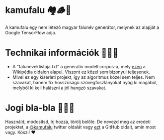 # kamufalu 🏘️🪵🐖
A kamufalu egy nem létező magyar falunév generátor, melynek az alapját a Google TensorFlow adja.

# Technikai információk 👨🏻‍💻
- A "faluneveklistaja.txt" a generatív modell corpus-a, mely [ezen](https://hu.wikipedia.org/wiki/Magyarország_települései:_A,_Á) a Wikipédia oldalon alapul. Viszont ez közel sem bizonyul teljesenek.
- Mivel ez egy kísérleti projekt, így az algoritmus közel sem teljes. Nem szavakat, hanem fix hosszúságú szövegfoszlányokat nyög ki magából, melyből ki kell halászni a jól hangzó szavakat.

# Jogi bla-bla 👨🏻‍⚖️
Használd, módosítsd, írj hozzá, törölj belőle. De nevezd meg az eredeti projektet, a [@kamufalu](https://twitter.com/kamufalu) twitter oldalát vagy [ezt](https://github.com/mrkbrts/leszallo) a GitHub oldalt, amin most vagy. Köszi! ❤️
